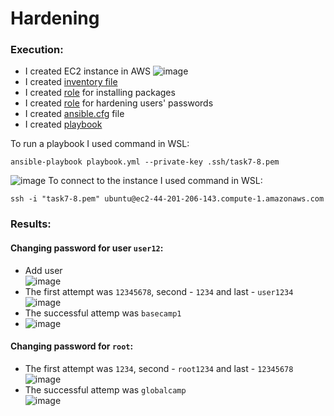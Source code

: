 # Hardening

### Execution:
- I created EC2 instance in AWS
![image](https://user-images.githubusercontent.com/104198926/212567001-1eb65d2b-6e8d-4a29-9bfd-e882369f7803.png)
- I created [inventory file](hosts)
- I created [role](roles/install_packages/tasks/main.yml) for installing packages
- I created [role](roles/harden_passwords/tasks/main.yml) for hardening users' passwords
- I created [ansible.cfg](ansible.cfg) file
- I created [playbook](playbook.yml)

To run a playbook I used command in WSL:
```
ansible-playbook playbook.yml --private-key .ssh/task7-8.pem
```
![image](https://user-images.githubusercontent.com/104198926/212567300-eef768cf-de6b-4bf6-8f27-1ac5b26317d1.png)
To connect to the instance I used command in WSL:
```
ssh -i "task7-8.pem" ubuntu@ec2-44-201-206-143.compute-1.amazonaws.com
```
### Results:
#### Changing password for user `user12`:
- Add user \
![image](https://user-images.githubusercontent.com/104198926/212567585-c20d30ef-8321-40d5-b661-80b63d0ca1d9.png)
- The first attempt was `12345678`, second - `1234` and last - `user1234`
![image](https://user-images.githubusercontent.com/104198926/212567599-59dd9bb2-39a2-4ae3-9da0-e1549cda3769.png)
- The successful attemp was `basecamp1`
- ![image](https://user-images.githubusercontent.com/104198926/212567809-89bd5ba5-6bb4-446e-9282-6ee15d5a2f7f.png)
#### Changing password for `root`:
- The first attempt was `1234`, second - `root1234` and last - `12345678`
![image](https://user-images.githubusercontent.com/104198926/212567871-861c207a-519c-44e8-8b02-a19f6709f7b2.png)
- The successful attemp was `globalcamp` \
![image](https://user-images.githubusercontent.com/104198926/212567913-a2806a9b-c3fb-4c65-8af0-1bf8443e6592.png)
